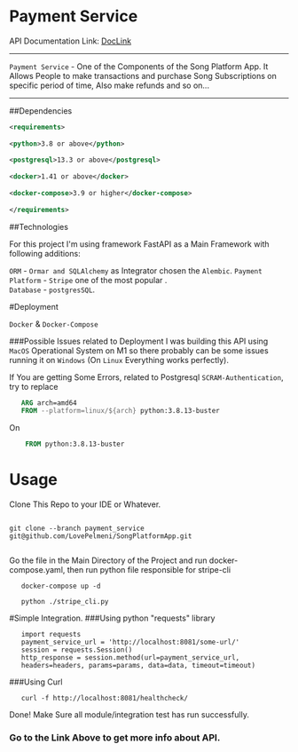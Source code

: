 # Payment Service 

API Documentation Link: [DocLink](http://localhost:8081/docs/)

--- 

`Payment Service` - One of the Components of the Song Platform App.
It Allows People to make transactions and purchase Song Subscriptions on specific period of time, Also make refunds and so on...

---
##Dependencies 
```xml
<requirements>
    
<python>3.8 or above</python>
    
<postgresql>13.3 or above</postgresql>
    
<docker>1.41 or above</docker>
    
<docker-compose>3.9 or higher</docker-compose>
    
</requirements>

```
##Technologies 

For this project I'm using framework FastAPI as a Main Framework with following additions:

`ORM` - `Ormar and SQLAlchemy` as Integrator chosen the `Alembic`.
`Payment Platform` - `Stripe` one of the most popular  .  
`Database` - `postgresSQL`.

#Deployment 

`Docker` & `Docker-Compose`

###Possible Issues related to Deployment
I was building this API using `MacOS` Operational System on M1 so there probably can be some issues running it on `Windows` (On `Linux` Everything works perfectly).

If You are getting Some Errors, related to Postgresql `SCRAM-Authentication`, try to replace 
```dockerfile 
   ARG arch=amd64
   FROM --platform=linux/${arch} python:3.8.13-buster
```
On 

```dockerfile 
    FROM python:3.8.13-buster
```

# Usage

Clone This Repo to your IDE or Whatever.
```commandline

git clone --branch payment_service git@github.com/LovePelmeni/SongPlatformApp.git
    
```
Go the file in the Main Directory of the Project and run docker-compose.yaml,
then run python file responsible for stripe-cli

```commandline 
   docker-compose up -d 
```

```commandline
   python ./stripe_cli.py
```

#Simple Integration.
###Using python "requests" library
```doctest
   import requests 
   payment_service_url = 'http://localhost:8081/some-url/'
   session = requests.Session()
   http_response = session.method(url=payment_service_url,
   headers=headers, params=params, data=data, timeout=timeout)
```
###Using Curl 

```commandline
   curl -f http://localhost:8081/healthcheck/
```

Done! Make Sure all module/integration test has run successfully. 
### Go to the Link Above to get more info about API.